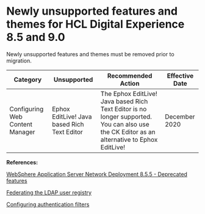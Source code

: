 # Newly unsupported features and themes for HCL Digital Experience 8.5 and 9.0

Newly unsupported features and themes must be removed prior to migration.

|Category|Unsupported|Recommended Action|Effective Date|
|--------|-----------|------------------|--------------|
|Configuring Web Content Manager|Ephox EditLive! Java based Rich Text Editor|The Ephox EditLive! Java based Rich Text Editor is no longer supported. You can also use the CK Editor as an alternative to Ephox EditLive!|December 2020|

**References:**  


[WebSphere Application Server Network Deployment 8.5.5 - Deprecated features](https://hclpnpsupport.hcltech.com/csm?id=kb_category&kb_category=c0ef98b71bb0778083cb86e9cd4bcbf2)

[Federating the LDAP user registry](../migrate/mig_t_pre_standalone_ldap.md)

[Configuring authentication filters](../admin-system/adauthflt.md)

